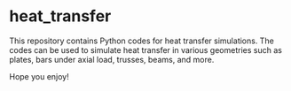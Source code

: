 # heat_transfer
This repository contains Python codes for heat transfer simulations. The codes can be used to simulate heat transfer in various geometries such as plates, bars under axial load, trusses, beams, and more.

Hope you enjoy!
